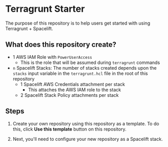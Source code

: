 # Terragrunt Starter

The purpose of this repository is to help users get started with using Terragrunt + Spacelift.

## What does this repository create?
* 1 AWS IAM Role with `PowerUserAccess`
    * This is the role that will be assumed during `terragrunt` commands
* `n` Spacelift Stacks: The number of stacks created depends upon the `stacks` input variable in the `terragrunt.hcl` file in the root of this repository
    * 1 Spacelift AWS Credentials attachment per stack
        * This attaches the AWS IAM role to the stack
    * 2 Spacelift Stack Policy attachments per stack


## Steps
1) Create your own repository using this repository as a template. To do this, click **Use this template** button on this repository.

2) Next, you'll need to configure your new repository as a Spacelift stack. 

<!-- TODO -->